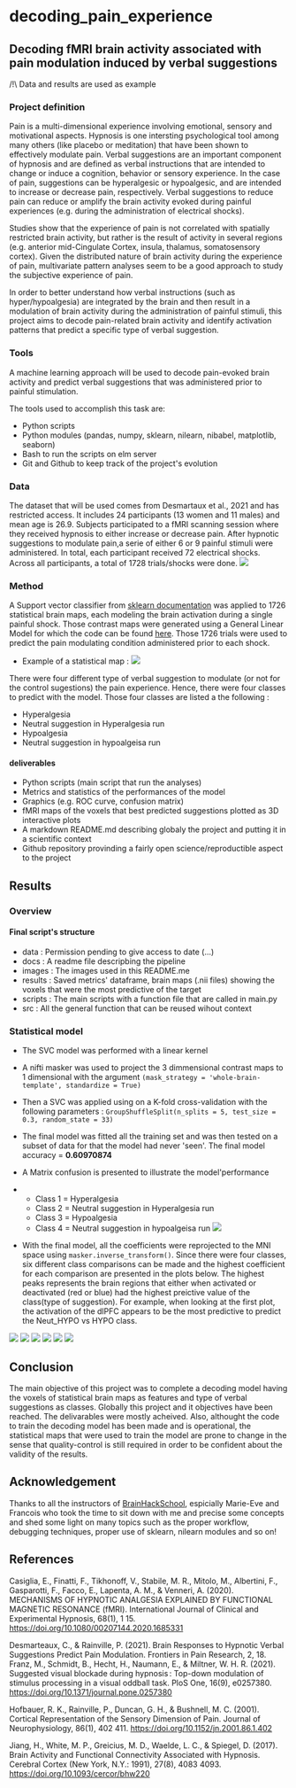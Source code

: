 # decoding_pain_experience
Decoding fMRI brain activity associated with pain modulation induced by verbal suggestions
---
/!\ Data and results are used as example
### Project definition

Pain is a multi-dimensional experience involving emotional, sensory and motivational aspects. Hypnosis is one intersting psychological
 tool among many others (like placebo or meditation) that have been shown to effectively modulate pain. Verbal suggestions are an important component of hypnosis and are defined as verbal instructions that are intended to change or induce a cognition, behavior or sensory experience. In the case of pain, suggestions can be hyperalgesic or hypoalgesic, and are intended to increase or decrease pain, respectively. Verbal suggestions to reduce pain can reduce or amplify the brain activity evoked during painful experiences (e.g. during the administration of electrical shocks).

Studies show that the experience of pain is not correlated with spatially restricted brain activity, but rather is the result of activity in several regions (e.g. anterior mid-Cingulate Cortex, insula, thalamus, somatosensory cortex). Given the distributed nature of brain activity during the experience of pain, multivariate pattern analyses seem to be a good approach to study the subjective experience of pain.

In order to better understand how verbal instructions (such as hyper/hypoalgesia) are integrated by the brain and then result in a modulation of brain activity during the administration of painful stimuli, this project aims to decode pain-related brain activity and identify activation patterns that predict a specific type of verbal suggestion.

### Tools

A machine learning approach will be used to decode pain-evoked brain activity and predict verbal suggestions that was administered prior to painful stimulation.

The tools used to accomplish this task are:

* Python scripts
* Python modules (pandas, numpy, sklearn, nilearn, nibabel,  matplotlib, seaborn)
* Bash to run the scripts on elm server
* Git and Github to keep track of the project's evolution

### Data

The dataset that will be used comes from Desmartaux et al., 2021 and has restricted access. It includes 24 participants (13 women and 11 males) and mean age is 26.9. Subjects participated to a fMRI scanning session where they received hypnosis to either increase or decrease pain. After hypnotic suggestions to modulate pain,a serie of either 6 or 9 painful stimuli were administered. In total, each participant received 72 electrical shocks. Across all participants, a total of 1728 trials/shocks were done.
![](images/protocole_desmartaux2021.png)

### Method

A Support vector classifier from [sklearn documentation](https://scikit-learn.org/stable/modules/generated/sklearn.svm.SVC.html) was applied to 1726 statistical brain maps, each modeling the brain activation during a single painful shock. Those contrast maps were generated using a General Linear Model for which the code can be found [here](https://github.com/dylansutterlin/decoding_pain_experience). Those 1726 trials were used to predict the pain modulating condition administered prior to each shock.

* Example of a statistical map :
![](images/betamaps_07.png)

There were four different type of verbal suggestion to modulate (or not for the control sugestions) the pain experience. Hence, there were four classes to predict with the model. Those four classes are listed a the following :

   * Hyperalgesia
   * Neutral suggestion in Hyperalgesia run
   * Hypoalgesia
   * Neutral suggestion in hypoalgeisa run


#### deliverables

* Python scripts (main script that run the analyses)
* Metrics and statistics of the performances of the model
* Graphics (e.g. ROC curve, confusion matrix)
* fMRI maps of the voxels that best predicted suggestions plotted as 3D interactive plots
* A markdown README.md describing globaly the project and putting it in a scientific context
* Github repository provinding a fairly open science/reproductible aspect to the project

## Results

### Overview

#### Final script's structure
* data : Permission pending to give access to date (...)
* docs : A readme file descripbing the pipeline
* images : The images used in this README.me
* results : Saved metrics' dataframe, brain maps (.nii files) showing the voxels that were the most predictive of the target
* scripts : The main scripts with a function file that are called in main.py
* src : All the general function that can be reused wihout context

### Statistical model

* The SVC model was performed with a linear kernel
* A nifti masker was used to project the 3 dimmensional contrast maps to 1 dimensional with the argument `(mask_strategy = 'whole-brain-template', standardize = True)`
* Then a SVC was applied using on a K-fold cross-validation with the following parameters : `GroupShuffleSplit(n_splits = 5, test_size = 0.3, random_state = 33)`

* The final model was fitted all the training set and was then tested on a subset of data for that the model had never 'seen'. The final model accuracy = **0.60970874**

* A Matrix confusion is presented to illustrate the model'performance
*  * Class 1 = Hyperalgesia
   * Class 2 = Neutral suggestion in Hyperalgesia run
   * Class 3 = Hypoalgesia
   * Class 4 = Neutral suggestion in hypoalgeisa run
![](images/confusion_matrix_finalSVC.png)

* With the final model, all the coefficients were reprojected to the MNI space using `masker.inverse_transform()`. Since there were four classes, six different class comparisons can be made and the highest coefficient for each comparison are presented in the plots below. The highest peaks represents the brain regions that either when activated or deactivated (red or blue) had the highest preictive value of the class(type of suggestion). For example, when looking at the first plot, the activation of the dlPFC appears to be the most predictive to predict the Neut_HYPO vs HYPO class.

![](images/coeff1png.png)
![](images/coeff2.png)
![](images/coeff3.png)
![](images/coeff4.png)
![](images/coeff5.png)
![](images/coef6.png)

## Conclusion

The main objective of this project was to complete a decoding model having the voxels of statistical brain maps as features and type of verbal suggestions as classes. Globally this project and it objectives have been reached. The delivarables were mostly acheived. Also, althought the code to train the decoding model has been made and is operational, the statistical maps that were used to train the model are prone to change in the sense that quality-control is still required in order to be confident about the validity of the results.

## Acknowledgement

Thanks to all the instructors of [BrainHackSchool](https://school.brainhackmtl.org/), espicially Marie-Eve and Francois who took the time to sit down with me and precise some concepts and shed some light on many topics such as the proper workflow, debugging techniques, proper use of sklearn, nilearn modules and so on!

## References


Casiglia, E., Finatti, F., Tikhonoff, V., Stabile, M. R., Mitolo, M., Albertini, F., Gasparotti, F., Facco, E., Lapenta, A. M., & Venneri, A. (2020). MECHANISMS OF HYPNOTIC ANALGESIA EXPLAINED BY FUNCTIONAL MAGNETIC RESONANCE (fMRI). International Journal of Clinical and Experimental Hypnosis, 68(1), 1 15. https://doi.org/10.1080/00207144.2020.1685331

Desmarteaux, C., & Rainville, P. (2021). Brain Responses to Hypnotic Verbal Suggestions Predict Pain Modulation. Frontiers in Pain Research, 2, 18.
Franz, M., Schmidt, B., Hecht, H., Naumann, E., & Miltner, W. H. R. (2021). Suggested visual blockade during hypnosis : Top-down modulation of stimulus processing in a visual oddball task. PloS One, 16(9), e0257380. https://doi.org/10.1371/journal.pone.0257380

Hofbauer, R. K., Rainville, P., Duncan, G. H., & Bushnell, M. C. (2001). Cortical Representation of the Sensory Dimension of Pain. Journal of Neurophysiology, 86(1), 402 411. https://doi.org/10.1152/jn.2001.86.1.402

Jiang, H., White, M. P., Greicius, M. D., Waelde, L. C., & Spiegel, D. (2017). Brain Activity and Functional Connectivity Associated with Hypnosis. Cerebral Cortex (New York, N.Y.: 1991), 27(8), 4083 4093. https://doi.org/10.1093/cercor/bhw220   



